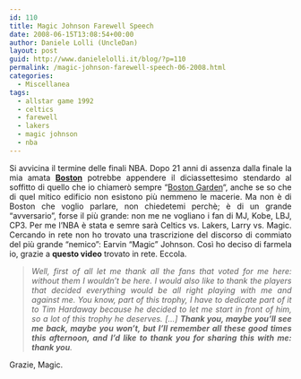 ```yaml
---
id: 110
title: Magic Johnson Farewell Speech
date: 2008-06-15T13:08:54+00:00
author: Daniele Lolli (UncleDan)
layout: post
guid: http://www.danielelolli.it/blog/?p=110
permalink: /magic-johnson-farewell-speech-06-2008.html
categories:
  - Miscellanea
tags:
  - allstar game 1992
  - celtics
  - farewell
  - lakers
  - magic johnson
  - nba
---
```

<p style="text-align: justify;">
  Si avvicina il termine delle finali NBA. Dopo 21 anni di assenza dalla finale la mia amata <a title="Boston Celtics - Official Site" href="http://www.nba.com/celtics/" target="_blank"><strong>Boston</strong></a> potrebbe appendere il diciassettesimo stendardo al soffitto di quello che io chiamerò sempre &#8220;<a title="Boston Garden - Wikipedia" href="http://en.wikipedia.org/wiki/Boston_Garden" target="_blank">Boston Garden</a>&#8220;, anche se so che di quel mitico edificio non esistono più nemmeno le macerie. Ma non è di Boston che voglio parlare, non chiedetemi perchè; è di un grande &#8220;avversario&#8221;, forse il più grande: non me ne vogliano i fan di MJ, Kobe, LBJ, CP3. Per me l&#8217;NBA è stata e semre sarà Celtics vs. Lakers, Larry vs. Magic. Cercando in rete non ho trovato una trascrizione del discorso di commiato del più grande &#8220;nemico&#8221;: Earvin &#8220;Magic&#8221; Johnson. Così ho deciso di farmela io, grazie a <strong>questo video</strong> trovato in rete. Eccola.
</p>

> <p style="text-align: justify;">
>   <em>Well, first of all let me thank all the fans that voted for me here: without them I wouldn&#8217;t be here. I would also like to thank the players that decided everything would be all right playing with me and against me. You know, part of this trophy, I have to dedicate part of it to Tim Hardaway because he decided to let me start in front of him, so a lot of this trophy he deserves. [&#8230;] <strong>Thank you, maybe you&#8217;ll see me back, maybe you won&#8217;t, but I&#8217;ll remember all these good times this afternoon, and I&#8217;d like to thank you for sharing this with me: thank you</strong>.</em>
> </p>

<p style="text-align: justify;">
  Grazie, Magic.
</p>